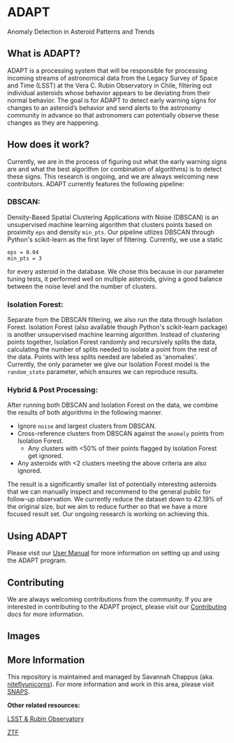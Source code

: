 # ADAPT
Anomaly Detection in Asteroid Patterns and Trends

## What is ADAPT?
ADAPT is a processing system that will be responsible for processing incoming streams of astronomical data from the Legacy Survey of Space and Time (LSST) at the Vera C. Rubin Observatory in Chile, filtering out individual asteroids whose behavior appears to be deviating from their normal behavior. The goal is for ADAPT to detect early warning signs for changes to an asteroid’s behavior and send alerts to the astronomy community in advance so that astronomers can potentially observe these changes as they are happening.

## How does it work?
Currently, we are in the process of figuring out what the early warning signs are and what the best algorithm (or combination of algorithms) is to detect these signs. This research is ongoing, and we are always welcoming new contributors. ADAPT currently features the following pipeline:

### DBSCAN:
Density-Based Spatial Clustering Applications with Noise (DBSCAN) is an unsupervised machine learning algorithm that clusters points based on proximity `eps` and density `min_pts`. Our pipeline utlizes DBSCAN through Python's scikit-learn as the first layer of filtering. Currently, we use a static 
```
eps = 0.04
min_pts = 3
```
for every asteroid in the database. We chose this because in our parameter tuning tests, it performed well on multiple asteroids, giving a good balance between the noise level and the number of clusters. 

### Isolation Forest:
Separate from the DBSCAN filtering, we also run the data through Isolation Forest. Isolation Forest (also available though Python's scikit-learn package) is another unsupervised machine learning algorithm. Instead of clustering points together, Isolation Forest randomly and recursively splits the data, calculating the number of splits needed to isolate a point from the rest of the data. Points with less splits needed are labeled as 'anomalies'. Currently, the only parameter we give our Isolation Forest model is the `random_state` parameter, which ensures we can reproduce results.

### Hybrid & Post Processing:
After running both DBSCAN and Isolation Forest on the data, we combine the results of both algorithms in the following manner.
* Ignore `noise` and largest clusters from DBSCAN.
* Cross-reference clusters from DBSCAN against the `anomaly` points from Isolation Forest.
    * Any clusters with <50% of their points flagged by Isolation Forest get ignored.
* Any asteroids with <2 clusters meeting the above criteria are also ignored.

The result is a significantly smaller list of potentially interesting asteroids that we can manually inspect and recommend to the general public for follow-up observation. We currently reduce the dataset down to 42.19% of the original size, but we aim to reduce further so that we have a more focused result set. Our ongoing research is working on achieving this.

## Using ADAPT

Please visit our [User Manual]() for more information on setting up and using the ADAPT program.

## Contributing

We are always welcoming contributions from the community. If you are interested in contributing to the ADAPT project, please visit our [Contributing](/docs/CONTRIBUTING.md) docs for more information.

## Images

## More Information
This repository is maintained and managed by Savannah Chappus (aka. [niteflyunicorns](<https://github.com/niteflyunicorns>)).
For more information and work in this area, please visit [SNAPS](https://rc.nau.edu/snaps/).

**Other related resources:**

[LSST & Rubin Observatory](<https://rubinobservatory.org/>)

[ZTF](<https://www.ztf.caltech.edu/index.html>)